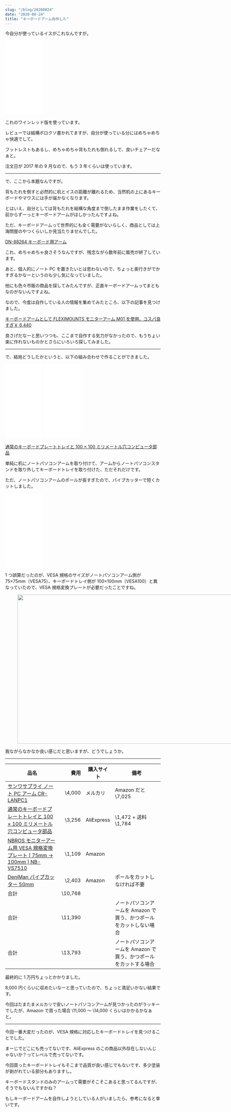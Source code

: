 ```yaml
---
slug: "/blog/20200824"
date: "2020-08-24"
title: "キーボードアーム自作した"
---
```


今自分が使っているイスがこれなんですが。

<iframe style="height:240px;width:120px;" marginwidth="0" marginheight="0" scrolling="no" frameborder="0" src="//rcm-fe.amazon-adsystem.com/e/cm?lt1=_blank&bc1=FFFFFF&IS2=1&bg1=FFFFFF&fc1=000000&lc1=0000FF&t=piro09190c-22&language=ja_JP&o=9&p=8&l=as4&m=amazon&f=ifr&ref=as_ss_li_til&asins=B01N6NPQSV&linkId=a5c579fb18cada82d83fa232ea5b55e4"></iframe>

これのワインレッド版を使っています。

レビューでは結構ボロクソ書かれてますが、自分が使っている分にはめちゃめちゃ快適でして。

フットレストもあるし、めちゃめちゃ背もたれも倒れるしで、良いチェアーだなぁと。

注文日が 2017 年の 9 月なので、もう 3 年くらいは使っています。

---

で、ここから本題なんですが。

背もたれを倒すと必然的に机とイスの距離が離れるため、当然机の上にあるキーボードやマウスには手が届かなくなります。

とはいえ、自分としては背もたれを結構な角度まで倒したまま作業をしたくて、前からずーっとキーボードアームがほしかったんですよね。

ただ、キーボードアームって世界的にも全く需要がないらしく、商品としては上海問屋のやつくらいしか見当たりませんでした。

[DN-88264 キーボード用アーム](https://www.dospara.co.jp/5shopping/detail_parts.php?ic=354080&lf=0)

これ、めちゃめちゃ良さそうなんですが、残念ながら数年前に販売が終了しています。

あと、個人的にノート PC を置きたいとは思わないので、ちょっと奥行きがでかすぎるかなーというのも少し気になっていました。

他にも色々市販の商品を探してみたんですが、正直キーボードアームってまともなのがないんですよね。

なので、今度は自作している人の情報を集めてみたところ、以下の記事を見つけました。

[キーボードアームとして FLEXIMOUNTS モニターアーム M01 を使用、コスパ良すぎ￥ 6,440](https://y24jinet.jp/fleximounts-a-mu/)

良さげだなーと思いつつも、ここまで自作する気力がなかったので、もうちょい楽に作れないものかとさらにいろいろ探してみました。

---

で、結局どうしたかというと、以下の組み合わせで作ることができました。

<iframe style="height:240px;width:120px;" marginwidth="0" marginheight="0" scrolling="no" frameborder="0" src="//rcm-fe.amazon-adsystem.com/e/cm?lt1=_blank&bc1=FFFFFF&IS2=1&bg1=FFFFFF&fc1=000000&lc1=0000FF&t=piro09190c-22&language=ja_JP&o=9&p=8&l=as4&m=amazon&f=ifr&ref=as_ss_li_til&asins=B0019SZZRK&linkId=4157b84dc7cb28a21d0c8ec40f09ace5"></iframe>

<iframe style="height:240px;width:120px;" marginwidth="0" marginheight="0" scrolling="no" frameborder="0" src="//rcm-fe.amazon-adsystem.com/e/cm?lt1=_blank&bc1=FFFFFF&IS2=1&bg1=FFFFFF&fc1=000000&lc1=0000FF&t=piro09190c-22&language=ja_JP&o=9&p=8&l=as4&m=amazon&f=ifr&ref=as_ss_li_til&asins=B00N2SB0N8&linkId=b7a65291ae10c4223b044a8181efe3c9"></iframe>

[通常のキーボードプレートトレイと 100 × 100 ミリメートル穴コンピュータ部品](https://ja.aliexpress.com/item/33040841896.html)

単純に机にノートパソコンアームを取り付けて、アームからノートパソコンスタンドを取り外してキーボードトレイを取り付けた、ただそれだけです。

ただ、ノートパソコンアームのポールが長すぎたので、パイプカッターで短くカットしました。

<iframe style="height:240px;width:120px;" marginwidth="0" marginheight="0" scrolling="no" frameborder="0" src="//rcm-fe.amazon-adsystem.com/e/cm?lt1=_blank&bc1=FFFFFF&IS2=1&bg1=FFFFFF&fc1=000000&lc1=0000FF&t=piro09190c-22&language=ja_JP&o=9&p=8&l=as4&m=amazon&f=ifr&ref=as_ss_li_til&asins=B00EETV5ES&linkId=20b180b309261c40f5566a05aac1abe4"></iframe>

1 つ誤算だったのが、VESA 規格のサイズがノートパソコンアーム側が 75×75mm（VESA75）、キーボードトレイ側が 100×100mm（VESA100）と異なっていたので、VESA 規格変換プレートが必要だったことですね。

<div class="pswp-gallery"><figure style ="width:800px;" class="wp-caption alignnone"><a href='https://lh3.googleusercontent.com/hkK03RTGz87xkUtPc-CXIqHhwJwlLDdtU99fakOm5-3cH9xIiwF-tFS2CoqhYt9XjO4Vk2oeSIey2_FC5bg5P4bliCK5yjtQlA9d6Uo3esF-VWefQnObvKGP9WtbBw_pOdxzdE1RoA=w1022-h618' data-size='1022x618' target='_blank' rel='noopener'><img width="800" height="483" src="https://lh3.googleusercontent.com/hkK03RTGz87xkUtPc-CXIqHhwJwlLDdtU99fakOm5-3cH9xIiwF-tFS2CoqhYt9XjO4Vk2oeSIey2_FC5bg5P4bliCK5yjtQlA9d6Uo3esF-VWefQnObvKGP9WtbBw_pOdxzdE1RoA=w800-h483" class="photoembed-maker" ></a></figure></div>

我ながらなかなか良い感じだと思いますが、どうでしょうか。

---

| 品名                                                                                                                         |    費用 | 購入サイト | 備考                                                               |
| ---------------------------------------------------------------------------------------------------------------------------- | ------: | ---------- | ------------------------------------------------------------------ |
| [サンワサプライ ノート PC アーム CR-LANPC1](https://amzn.to/2Yn7Zwb)                                                         |  \4,000 | メルカリ   | Amazon だと \7,025                                                 |
| [通常のキーボードプレートトレイと 100 × 100 ミリメートル穴コンピュータ部品](https://ja.aliexpress.com/item/33040841896.html) |  \3,256 | AliExpress | \1,472 + 送料 \1,784                                               |
| [NBROS モニターアーム用 VESA 規格変換プレート [ 75mm → 100mm ] NB-VS7510](https://amzn.to/3gndpgR)                           |  \1,109 | Amazon     |                                                                    |
| [DeniMan パイプカッター 50mm](https://amzn.to/3j8Mw1T)                                                                       |  \2,403 | Amazon     | ポールをカットしなければ不要                                       |
| 合計                                                                                                                         | \10,768 |            |                                                                    |
| 合計                                                                                                                         | \11,390 |            | ノートパソコンアームを Amazon で買う、かつポールをカットしない場合 |
| 合計                                                                                                                         | \13,793 |            | ノートパソコンアームを Amazon で買う、かつポールをカットする場合   |

最終的に 1 万円ちょっとかかりました。

8,000 円くらいに収めたいなーと思っていたので、ちょっと満足いかない結果です。

今回はたまたまメルカリで安いノートパソコンアームが見つかったのがラッキーでしたが、Amazon で買った場合 \11,000 ～ \14,000 くらいはかかるかなぁと。

---

今回一番大変だったのが、VESA 規格に対応したキーボードトレイを見つけることでした。

まーじでどこにも売ってないです、AliExpress のこの商品以外存在しないんじゃないか？ってレベルで売ってないです。

今回買ったキーボードトレイもそこまで品質が良い感じでもないです、多少塗装が剥がれている部分もありますし。

キーボードスタンドのみのアームって需要がそこそこあると思ってるんですが、そうでもないんですかね？

もしキーボードアームを自作しようとしている人がいましたら、参考になると幸いです。
